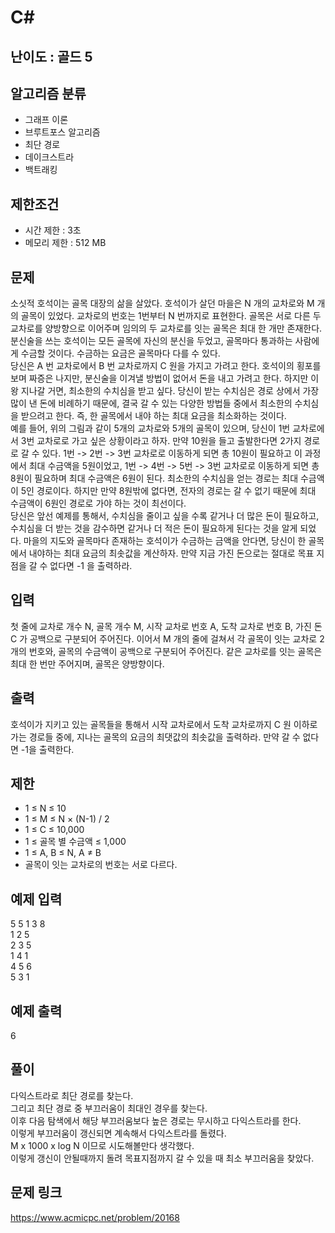 # C#

## 난이도 : 골드 5

## 알고리즘 분류
  - 그래프 이론
  - 브루트포스 알고리즘
  - 최단 경로
  - 데이크스트라
  - 백트래킹

## 제한조건
  - 시간 제한 : 3초
  - 메모리 제한 : 512 MB

## 문제
소싯적 호석이는 골목 대장의 삶을 살았다. 호석이가 살던 마을은 N 개의 교차로와 M 개의 골목이 있었다. 교차로의 번호는 1번부터 N 번까지로 표현한다. 골목은 서로 다른 두 교차로를 양방향으로 이어주며 임의의 두 교차로를 잇는 골목은 최대 한 개만 존재한다. 분신술을 쓰는 호석이는 모든 골목에 자신의 분신을 두었고, 골목마다 통과하는 사람에게 수금할 것이다. 수금하는 요금은 골목마다 다를 수 있다.<br/>
당신은 A 번 교차로에서 B 번 교차로까지 C 원을 가지고 가려고 한다. 호석이의 횡포를 보며 짜증은 나지만, 분신술을 이겨낼 방법이 없어서 돈을 내고 가려고 한다. 하지만 이왕 지나갈 거면, 최소한의 수치심을 받고 싶다. 당신이 받는 수치심은 경로 상에서 가장 많이 낸 돈에 비례하기 때문에, 결국 갈 수 있는 다양한 방법들 중에서 최소한의 수치심을 받으려고 한다. 즉, 한 골목에서 내야 하는 최대 요금을 최소화하는 것이다.<br/>
예를 들어, 위의 그림과 같이 5개의 교차로와 5개의 골목이 있으며, 당신이 1번 교차로에서 3번 교차로로 가고 싶은 상황이라고 하자. 만약 10원을 들고 출발한다면 2가지 경로로 갈 수 있다. 1번 -> 2번 -> 3번 교차로로 이동하게 되면 총 10원이 필요하고 이 과정에서 최대 수금액을 5원이었고, 1번 -> 4번 -> 5번 -> 3번 교차로로 이동하게 되면 총 8원이 필요하며 최대 수금액은 6원이 된다. 최소한의 수치심을 얻는 경로는 최대 수금액이 5인 경로이다. 하지만 만약 8원밖에 없다면, 전자의 경로는 갈 수 없기 때문에 최대 수금액이 6원인 경로로 가야 하는 것이 최선이다.<br/>
당신은 앞선 예제를 통해서, 수치심을 줄이고 싶을 수록 같거나 더 많은 돈이 필요하고, 수치심을 더 받는 것을 감수하면 같거나 더 적은 돈이 필요하게 된다는 것을 알게 되었다. 마을의 지도와 골목마다 존재하는 호석이가 수금하는 금액을 안다면, 당신이 한 골목에서 내야하는 최대 요금의 최솟값을 계산하자. 만약 지금 가진 돈으로는 절대로 목표 지점을 갈 수 없다면 -1 을 출력하라.<br/>


## 입력
첫 줄에 교차로 개수 N, 골목 개수 M, 시작 교차로 번호 A, 도착 교차로 번호 B, 가진 돈 C 가 공백으로 구분되어 주어진다. 이어서 M 개의 줄에 걸쳐서 각 골목이 잇는 교차로 2개의 번호와, 골목의 수금액이 공백으로 구분되어 주어진다. 같은 교차로를 잇는 골목은 최대 한 번만 주어지며, 골목은 양방향이다.<br/>

## 출력
호석이가 지키고 있는 골목들을 통해서 시작 교차로에서 도착 교차로까지 C 원 이하로 가는 경로들 중에, 지나는 골목의 요금의 최댓값의 최솟값을 출력하라. 만약 갈 수 없다면 -1을 출력한다.<br/>

## 제한
  - 1 ≤ N ≤ 10
  - 1 ≤ M ≤ N × (N-1) / 2
  - 1 ≤ C ≤ 10,000
  - 1 ≤ 골목 별 수금액 ≤ 1,000
  - 1 ≤ A, B ≤ N, A ≠ B
  - 골목이 잇는 교차로의 번호는 서로 다르다.

## 예제 입력
5 5 1 3 8<br/>
1 2 5<br/>
2 3 5<br/>
1 4 1<br/>
4 5 6<br/>
5 3 1<br/>

## 예제 출력
6<br/>

## 풀이
다익스트라로 최단 경로를 찾는다.<br/>
그리고 최단 경로 중 부끄러움이 최대인 경우를 찾는다.<br/>
이후 다음 탐색에서 해당 부끄러움보다 높은 경로는 무시하고 다익스트라를 한다.<br/>
이렇게 부끄러움이 갱신되면 계속해서 다익스트라를 돌렸다.<br/>
M x 1000 x log N 이므로 시도해볼만다 생각했다.<br/>
이렇게 갱신이 안될때까지 돌려 목표지점까지 갈 수 있을 때 최소 부끄러움을 찾았다.<br/>

## 문제 링크
https://www.acmicpc.net/problem/20168